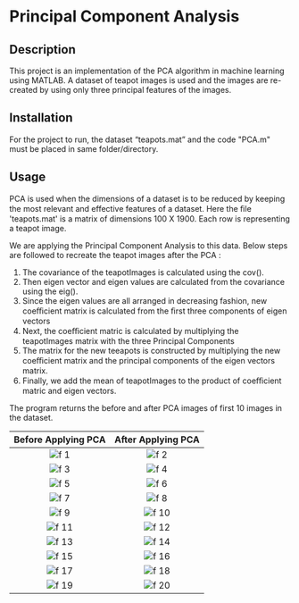 # Principal Component Analysis
<h2> Description </h2>
This project is an implementation of the PCA algorithm in machine learning using MATLAB. A dataset of teapot images is used and the images are re-created by using only three principal features of the images.
<h2> Installation </h2>
For the project to run, the dataset “teapots.mat” and the code "PCA.m" must be placed in same folder/directory.
<h2> Usage </h2>
PCA is used when the dimensions of a dataset is to be reduced by keeping the most relevant and effective features of a dataset. Here the 
ﬁle 'teapots.mat' is a matrix of dimensions 100 X 1900. Each row is representing a teapot image.

We are applying the Principal Component Analysis to this data. Below steps are followed to recreate the teapot images after the PCA :

1. The covariance of the teapotImages is calculated using the cov().
2. Then eigen vector and eigen values are calculated from the covariance using the eig().
3. Since the eigen values are all arranged in decreasing fashion, new coeﬃcient matrix is calculated from the ﬁrst three components of eigen vectors
4. Next, the coeﬃcient matric is calculated by multiplying the teapotImages matrix with the three Principal Components
5. The matrix for the new teeapots is constructed by multiplying the new coeﬃcient matrix and the principal components of the eigen vectors matrix.
6. Finally, we add the mean of teapotImages to the product of coeﬃcient matric and eigen vectors.

The program returns the before and after PCA images of first 10 images in the dataset.


Before Applying PCA        |  After Applying PCA
:-------------------------:|:-------------------------:
![f 1](https://user-images.githubusercontent.com/43897597/49427143-93086980-f770-11e8-9df1-926e968ed3ca.jpg) | ![f 2](https://user-images.githubusercontent.com/43897597/49427148-96035a00-f770-11e8-878b-16eacdbf2c8d.jpg)
![f 3](https://user-images.githubusercontent.com/43897597/49427155-9865b400-f770-11e8-8ddf-711fadca668f.jpg) | ![f 4](https://user-images.githubusercontent.com/43897597/49427156-9996e100-f770-11e8-8532-4e02c7601be8.jpg)  
![f 5](https://user-images.githubusercontent.com/43897597/49427158-9ac80e00-f770-11e8-8a3c-715f497275e7.jpg) | ![f 6](https://user-images.githubusercontent.com/43897597/49427163-a0bdef00-f770-11e8-87ca-0aeecc0a3138.jpg) 
![f 7](https://user-images.githubusercontent.com/43897597/49427165-a287b280-f770-11e8-8eb7-f6c8c78f949d.jpg) | ![f 8](https://user-images.githubusercontent.com/43897597/49427168-a4ea0c80-f770-11e8-8d90-e8a158ace1d4.jpg)
![f 9](https://user-images.githubusercontent.com/43897597/49427177-aa475700-f770-11e8-9cea-6e2d1e05ba4f.jpg) | ![f 10](https://user-images.githubusercontent.com/43897597/49427182-aca9b100-f770-11e8-807c-fc988dbc4641.jpg)
![f 11](https://user-images.githubusercontent.com/43897597/49427189-ae737480-f770-11e8-814f-ea9d7e4d82d4.jpg) | ![f 12](https://user-images.githubusercontent.com/43897597/49427192-b0d5ce80-f770-11e8-8c89-968b9f3f3fe4.jpg)
![f 13](https://user-images.githubusercontent.com/43897597/49427198-b3382880-f770-11e8-8bf6-b43d5734160f.jpg) | ![f 14](https://user-images.githubusercontent.com/43897597/49427199-b59a8280-f770-11e8-9f57-9bd66f424a64.jpg)
![f 15](https://user-images.githubusercontent.com/43897597/49427202-b7644600-f770-11e8-9a36-056a9f845703.jpg) | ![f 16](https://user-images.githubusercontent.com/43897597/49427206-b92e0980-f770-11e8-8351-23b49e96b80b.jpg)
![f 17](https://user-images.githubusercontent.com/43897597/49427210-baf7cd00-f770-11e8-90a6-e21ea5f3ec9c.jpg) | ![f 18](https://user-images.githubusercontent.com/43897597/49427214-bcc19080-f770-11e8-8678-9d7776b7ea71.jpg)
![f 19](https://user-images.githubusercontent.com/43897597/49427217-be8b5400-f770-11e8-8b4a-f1b3e88edbac.jpg) | ![f 20](https://user-images.githubusercontent.com/43897597/49427222-c0edae00-f770-11e8-8b12-8cff8d75fa5c.jpg)
